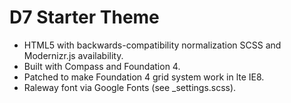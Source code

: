 # D7 Starter Theme

* HTML5 with backwards-compatibility normalization SCSS and Modernizr.js availability.
* Built with Compass and Foundation 4.
* Patched to make Foundation 4 grid system work in lte IE8.
* Raleway font via Google Fonts (see _settings.scss).

